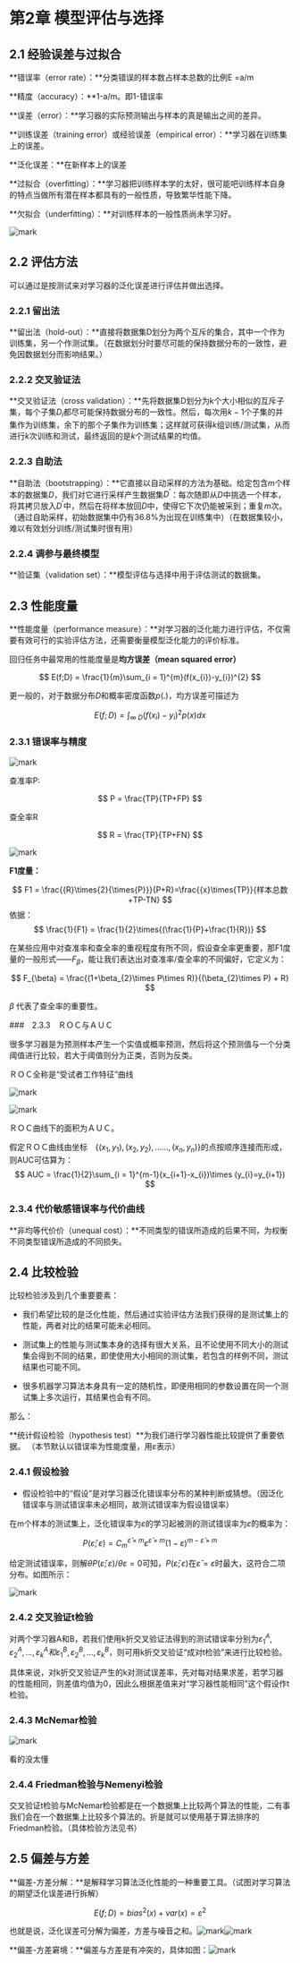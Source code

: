 #  第2章 模型评估与选择

## 2.1 经验误差与过拟合

**错误率（error rate）：**分类错误的样本数占样本总数的比例E =a/m

**精度（accuracy）：**1-a/m。即1-错误率

**误差（error）：**学习器的实际预测输出与样本的真是输出之间的差异。

**训练误差（training error）或经验误差（empirical error）：**学习器在训练集上的误差。

**泛化误差：**在新样本上的误差

**过拟合（overfitting）：**学习器把训练样本学的太好，很可能吧训练样本自身的特点当做所有潜在样本都具有的一般性质，导致繁华性能下降。

**欠拟合（underfitting）：**对训练样本的一般性质尚未学习好。

![mark](http://p6yio0wew.bkt.clouddn.com/blog/180420/E3iBbbj46b.png)

## 2.2 评估方法

可以通过是按测试来对学习器的泛化误差进行评估并做出选择。

### 2.2.1 留出法

**留出法（hold-out）：**直接将数据集D划分为两个互斥的集合，其中一个作为训练集，另一个作测试集。（在数据划分时要尽可能的保持数据分布的一致性，避免因数据划分而影响结果。）

### 2.2.2 交叉验证法

**交叉验证法（cross validation）：**先将数据集D划分为k个大小相似的互斥子集，每个子集$D_{i}$都尽可能保持数据分布的一致性。然后，每次用$k-1$个子集的并集作为训练集，余下的那个子集作为训练集；这样就可获得$k$组训练/测试集，从而进行$k$次训练和测试，最终返回的是$k$个测试结果的均值。

### 2.2.3 自助法

**自助法（bootstrapping）：**它直接以自动采样的方法为基础。给定包含$m$个样本的数据集$D$，我们对它进行采样产生数据集$D^{'}$：每次随即从$D$中挑选一个样本，将其拷贝放入$D^{'}$中，然后在将样本放回$D$中，使得它下次仍能被采到；重复$m$次。（通过自助采样，初始数据集中仍有36.8%为出现在训练集中）（在数据集较小，难以有效划分训练/测试集时很有用）

### 2.2.4 调参与最终模型

**验证集（validation set）：**模型评估与选择中用于评估测试的数据集。

## 2.3 性能度量

**性能度量（performance measure）：**对学习器的泛化能力进行评估，不仅需要有效可行的实验评估方法，还需要衡量模型泛化能力的评价标准。

回归任务中最常用的性能度量是**均方误差（mean squared error）**

$$
E(f;D) = \frac{1}{m}\sum_{i = 1}^{m}(f(x_{i})-y_{i})^{2}
$$

更一般的，对于数据分布$D$和概率密度函数$p(.)$，均方误差可描述为

$$
E(f;D) = \int_{\infty ~ D}(f(x_{i})-y_{i})^{2}p(x)dx
$$

### 2.3.1 错误率与精度

![mark](http://p6yio0wew.bkt.clouddn.com/blog/180420/bEC1k1Lb51.png)

查准率P:

$$
P = \frac{TP}{TP+FP}
$$

查全率R

$$
R = \frac{TP}{TP+FN}
$$

![mark](http://p6yio0wew.bkt.clouddn.com/blog/180420/mjB8lF24Fe.png)

**F1度量：**

$$
F1 = \frac{{R}\times{2}{\times{P}}}{P+R}=\frac{{x}\times{TP}}{样本总数+TP-TN}
$$
依据：
$$
\frac{1}{F1} = \frac{1}{2}\times{(\frac{1}{P}+\frac{1}{R})}
$$

在某些应用中对查准率和查全率的重视程度有所不同，假设查全率更重要，那F1度量的一般形式——$F_{\beta}$，能让我们表达出对查准率/查全率的不同偏好，它定义为：

$$
F_{\beta} = \frac{(1+\beta_{2}\times P\times R)}{(\beta_{2}\times P) + R}
$$

$\beta$ 代表了查全率的重要性。

###　2.3.3　ＲＯＣ与ＡＵＣ

很多学习器是为预测样本产生一个实值或概率预测，然后将这个预测值与一个分类阈值进行比较，若大于阈值则分为正类，否则为反类。

ＲＯＣ全称是“受试者工作特征”曲线

![mark](http://p6yio0wew.bkt.clouddn.com/blog/180420/hfHfgbcDA4.png)

![mark](http://p6yio0wew.bkt.clouddn.com/blog/180420/G9aCCbB2Ck.png)

ＲＯＣ曲线下的面积为ＡＵＣ。

假定ＲＯＣ曲线由坐标　{$(x_{1},y_{1}),(x_{2},y_{2}),......,(x_{n},y_{n})$}的点按顺序连接而形成，则AUC可估算为：
$$
AUC = \frac{1}{2}\sum_{i = 1}^{m-1}(x_{i+1}-x_{i})\times (y_{i}=y_{i+1})
$$

### 2.3.4 代价敏感错误率与代价曲线

**非均等代价价（unequal cost）：**不同类型的错误所造成的后果不同，为权衡不同类型错误所造成的不同损失。

## 2.4 比较检验

比较检验涉及到几个重要要素：

- 我们希望比较的是泛化性能，然后通过实验评估方法我们获得的是测试集上的性能，两者对比的结果可能未必相同。

- 测试集上的性能与测试集本身的选择有很大关系，且不论使用不同大小的测试集会得到不同的结果，即使使用大小相同的测试集，若包含的样例不同，测试结果也可能不同。

- 很多机器学习算法本身具有一定的随机性，即便用相同的参数设置在同一个测试集上多次运行，其结果也会有不同。

那么：

**统计假设检验（hypothesis test）**为我们进行学习器性能比较提供了重要依据。 （本节默认以错误率为性能度量，用$\varepsilon$表示）

### 2.4.1 假设检验

- 假设检验中的“假设”是对学习器泛化错误率分布的某种判断或猜想。（因泛化错误率与测试错误率未必相同，故测试错误率为假设错误率）

在m个样本的测试集上，泛化错误率为$\varepsilon$的学习起被测的测试错误率为$\check{\varepsilon}$的概率为：

$$
P(\check{\varepsilon};\varepsilon) = C_{m}^{\check{\varepsilon}\times m}\varepsilon^{\check{\varepsilon}\times m}(1-\varepsilon)^{m-\check{\varepsilon}\times m}
$$

给定测试错误率，则解$\theta P(\check{\varepsilon};\varepsilon)/\theta \varepsilon =0$可知，$P(\check{\varepsilon};\varepsilon)$在$\check{\varepsilon}=\varepsilon$时最大，这符合二项分布。如图所示：

![mark](http://p6yio0wew.bkt.clouddn.com/blog/180424/9FmaGi98il.png)

### 2.4.2 交叉验证t检验

对两个学习器A和B，若我们使用k折交叉验证法得到的测试错误率分别为$\varepsilon_{1}^{A},\varepsilon_{2}^{A},...,\varepsilon_{k}^{A}和\varepsilon_{1}^{B},\varepsilon_{2}^{B},...,\varepsilon_{k}^{B}$，则可用k折交叉验证“成对t检验”来进行比较检验。

具体来说，对k折交叉验证产生的k对测试误差率，先对每对结果求差，若学习器的性能相同，则差值均值为0，因此么根据差值来对“学习器性能相同”这个假设作t检验。

### 2.4.3 McNemar检验

![mark](http://p6yio0wew.bkt.clouddn.com/blog/180424/lLIf4m7JH6.png)

看的没太懂

### 2.4.4 Friedman检验与Nemenyi检验

交叉验证t检验与McNemar检验都是在一个数据集上比较两个算法的性能，二有事我们会在一个数据集上比较多个算法的。折是就可以使用基于算法排序的Friedman检验。（具体检验方法见书）

## 2.5 偏差与方差

**偏差-方差分解：**是解释学习算法泛化性能的一种重要工具。（试图对学习算法的期望泛化误差进行拆解）

$$
E(f;D) = bias^{2}(x) + var(x) =\varepsilon^{2}
$$

也就是说，泛化误差可分解为偏差，方差与噪音之和。![mark](http://p6yio0wew.bkt.clouddn.com/blog/180424/EBh3f8kJhd.png)![mark](http://p6yio0wew.bkt.clouddn.com/blog/180424/E1id6HGmLh.png)

**偏差-方差窘境：**偏差与方差是有冲突的，具体如图：![mark](http://p6yio0wew.bkt.clouddn.com/blog/180424/jGekl78b0h.png)